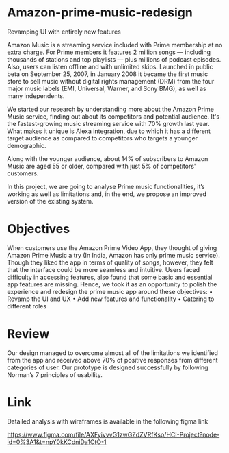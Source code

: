 # Amazon-prime-music-redesign
Revamping UI with entirely new features

Amazon Music is a streaming service included with Prime membership at no extra charge. For Prime members it features 2 million songs — including thousands of stations and top playlists — plus millions of podcast episodes. Also, users can listen offline and with unlimited skips. Launched in public beta on September 25, 2007, in January 2008 it became the first music store to sell music without digital rights management (DRM) from the four major music labels (EMI, Universal, Warner, and Sony BMG), as well as many independents.

We started our research by understanding more about the Amazon Prime Music service, finding out about its competitors and potential audience. It's the fastest-growing music streaming service with 70% growth last year. What makes it unique is Alexa integration, due to which it has a different target audience as compared to competitors who targets a younger demographic.

Along with the younger audience, about 14% of subscribers to Amazon Music are aged 55 or older, compared with just 5% of competitors' customers.

In this project, we are going to analyse Prime music functionalities, it’s working as well as limitations and, in the end, we propose an improved version of the existing system.

# Objectives

When customers use the Amazon Prime Video App, they thought of giving Amazon Prime Music a try (In India, Amazon has only prime music service). Though they liked the app in terms of quality of songs, however, they felt that the interface could be more seamless and intuitive. Users faced difficulty in accessing features, also found that some basic and essential app features are missing. Hence, we took it as an opportunity to polish the experience and redesign the prime music app around these objectives:
•	Revamp the UI and UX
•	Add new features and functionality
•	Catering to different roles

# Review
Our design managed to overcome almost all of the limitations we identified from the app and received above 70% of positive responses from different categories of user. Our prototype is designed successfully by following Norman’s 7 principles of usability. 

# Link
Datailed analysis with wiraframes is available in the following figma link

https://www.figma.com/file/AXFyivvvG1zwGZdZVRfKso/HCI-Project?node-id=0%3A1&t=npY0kKCdniDa1CtO-1







